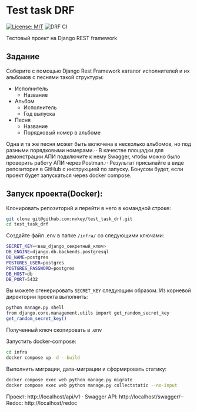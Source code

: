 # Test task DRF
[![License: MIT](https://img.shields.io/badge/License-MIT-yellow.svg)](https://opensource.org/licenses/MIT)
![DRF CI](https://github.com/nvkey/test_task_drf/actions/workflows/workflow.yml/badge.svg)

Тестовый проект на Django REST framework
## Задание
Соберите с помощью Django Rest Framework каталог исполнителей и их альбомов с песнями такой структуры:
- Исполнитель
    - Название
- Альбом
    - Исполнитель
    - Год выпуска
- Песня
    - Название
    - Порядковый номер в альбоме

Одна и та же песня может быть включена в несколько альбомов, но под разными порядковыми номерами.⋅⋅
В качестве площадки для демонстрации АПИ подключите к нему Swagger, чтобы можно было проверить работу АПИ через Postman.⋅⋅
Результат присылайте в виде репозитория в GitHub с инструкцией по запуску. Бонусом будет, если проект будет запускаться через docker compose.

## Запуск проекта(Docker):

Клонировать репозиторий и перейти в него в командной строке:
``` bash
git clone git@github.com:nvkey/test_task_drf.git
cd test_task_drf
```

Создайте файл .env в папке `/infra/` со следующими ключами:
```bash
SECRET_KEY=<ваш_django_секретный_ключ>
DB_ENGINE=django.db.backends.postgresql
DB_NAME=postgres
POSTGRES_USER=postgres
POSTGRES_PASSWORD=postgres
DB_HOST=db
DB_PORT=5432
```
Вы можете сгенерировать `SECRET_KEY` следующим образом. Из корневой директории проекта выполнить:

```bash
python manage.py shell
from django.core.management.utils import get_random_secret_key  
get_random_secret_key()
```
Полученный ключ скопировать в .env

Запустить docker-compose:
``` bash
cd infra
docker compose up -d --build
```

Выполнить миграции, дата-миграции и сформировать статику:
``` bash
docker compose exec web python manage.py migrate
docker compose exec web python manage.py collectstatic --no-input 
```
Проект: http://localhost/api/v1⋅⋅
Swagger API: http://localhost/swagger/⋅⋅
Redoc: http://localhost/redoc
